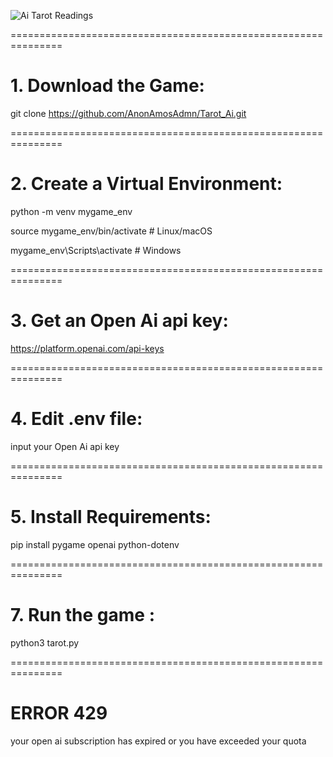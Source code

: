 ![Ai Tarot Readings](https://i.redd.it/akowzb7avmdf1.png)

===============================================================

# 1. Download the Game:

git clone https://github.com/AnonAmosAdmn/Tarot_Ai.git

===============================================================

# 2. Create a Virtual Environment:

python -m venv mygame_env

source mygame_env/bin/activate  # Linux/macOS

mygame_env\Scripts\activate     # Windows

===============================================================


# 3. Get an Open Ai api key:

https://platform.openai.com/api-keys

===============================================================

# 4. Edit .env file:

input your Open Ai api key

===============================================================

# 5. Install Requirements:

pip install pygame openai python-dotenv

===============================================================

# 7. Run the game :

python3 tarot.py

===============================================================

# ERROR 429

your open ai subscription has expired
or you have exceeded your quota
